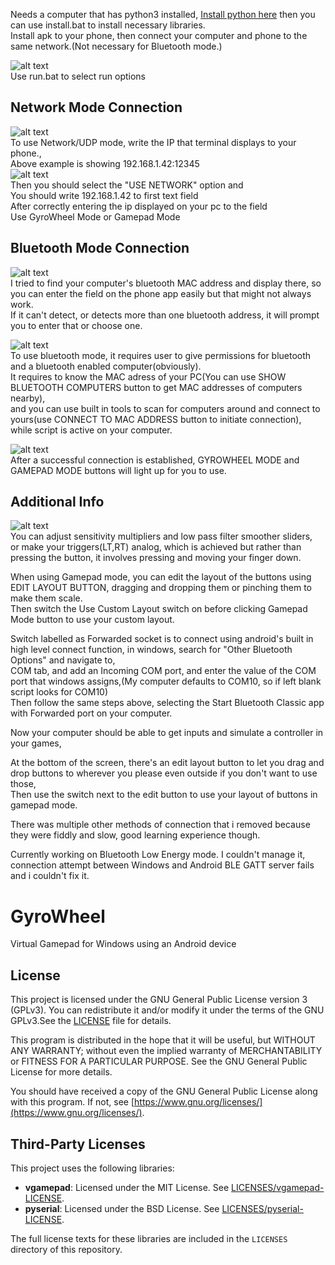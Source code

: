 Needs a computer that has python3 installed, [Install python here](https://www.python.org/downloads/) then you can use install.bat to install necessary libraries.  
Install apk to your phone, then connect your computer and phone to the same network.(Not necessary for Bluetooth mode.)    

![alt text](readme-photos/run-bat.png "run-bat")  
Use run.bat to select run options    
## Network Mode Connection
![alt text](/readme-photos/run-udp-mode.png "udp-mode")  
To use Network/UDP mode, write the IP that terminal displays to your phone.,   
Above example is showing 192.168.1.42:12345   
![alt text](/readme-photos/udp-mode-enter-ip.jpg "udp-mode-enter-ip-on-phone")  
Then you should select the "USE NETWORK" option and   
You should write 192.168.1.42 to first text field   
After correctly entering the ip displayed on your pc to the field   
Use GyroWheel Mode or Gamepad Mode  

## Bluetooth Mode Connection
![alt text](/readme-photos/bluetooth-listening.png "bluetooth-listening")   
I tried to find your computer's bluetooth MAC address and display there,    so you can enter the field on the phone app easily but that might not always work.    
If it can't detect, or detects more than one bluetooth address, it will prompt you to enter that or choose one.   

![alt text](/readme-photos/bluetooth-mode.png "bluetooth-mode")  
To use bluetooth mode, it requires user to give permissions for bluetooth and a bluetooth enabled computer(obviously).    
It requires to know the MAC adress of your PC(You can use SHOW BLUETOOTH COMPUTERS button to get MAC addresses of computers nearby),  
and you can use built in tools to scan for computers around and connect to yours(use CONNECT TO MAC ADDRESS button to initiate connection), while script is active on your computer.       

![alt text](/readme-photos/bluetooth-mode-connected.png "bluetooth-mode-connected")      
After a successful connection is established, GYROWHEEL MODE and GAMEPAD MODE buttons will light up for you to use.   

## Additional Info
![alt text](/readme-photos/settings.png "settings")   
You can adjust sensitivity multipliers and low pass filter smoother sliders,   
or make your triggers(LT,RT) analog, which is achieved but rather than pressing the button, it involves pressing and moving your finger down.   



When using Gamepad mode, you can edit the layout of the buttons using EDIT LAYOUT BUTTON, dragging and dropping them or pinching them to make them scale.  
Then switch the Use Custom Layout switch on before clicking Gamepad Mode button to use your custom layout.   


Switch labelled as Forwarded socket is to connect using android's built in high level connect function, in windows, search for "Other Bluetooth Options" and navigate to,     
COM tab, and add an Incoming COM port, and enter the value of the COM port that windows assigns,(My computer defaults to COM10, so if left blank script looks for COM10)  
Then follow the same steps above, selecting the Start Bluetooth Classic app with Forwarded port on your computer.   

Now your computer should be able to get inputs and simulate a controller in your games,  


At the bottom of the screen, there's an edit layout button to let you drag and drop buttons to wherever you please even outside if you don't want to use those,   
Then use the switch next to the edit button to use your layout of buttons in gamepad mode.   

There was multiple other methods of connection that i removed because they were fiddly and slow, good learning experience though.  

Currently working on Bluetooth Low Energy mode. I couldn't manage it, connection attempt between Windows and Android BLE GATT server fails and i couldn't fix it.   
# GyroWheel 

Virtual Gamepad for Windows using an Android device

## License  

This project is licensed under the GNU General Public License version 3 (GPLv3). You can redistribute it and/or modify it under the terms of the GNU GPLv3.See the [LICENSE](LICENSE) file for details.  

This program is distributed in the hope that it will be useful, but WITHOUT ANY WARRANTY; without even the implied warranty of MERCHANTABILITY or FITNESS FOR A PARTICULAR PURPOSE. See the GNU General Public License for more details.  

You should have received a copy of the GNU General Public License along with this program. If not, see [https://www.gnu.org/licenses/](https://www.gnu.org/licenses/).  

## Third-Party Licenses  

This project uses the following libraries:  

- **vgamepad**: Licensed under the MIT License. See [LICENSES/vgamepad-LICENSE](LICENSES/vgamepad-LICENSE).  
- **pyserial**: Licensed under the BSD License. See [LICENSES/pyserial-LICENSE](LICENSES/pyserial-LICENSE).  

The full license texts for these libraries are included in the `LICENSES` directory of this repository.  
